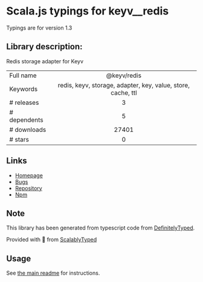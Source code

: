 
# Scala.js typings for keyv__redis

Typings are for version 1.3

## Library description:
Redis storage adapter for Keyv

|                    |                 |
| ------------------ | :-------------: |
| Full name          | @keyv/redis |
| Keywords           | redis, keyv, storage, adapter, key, value, store, cache, ttl |
| # releases         | 3 |
| # dependents       | 5 |
| # downloads        | 27401 |
| # stars            | 0 |

## Links
- [Homepage](https://github.com/lukechilds/keyv-redis)
- [Bugs](https://github.com/lukechilds/keyv-redis/issues)
- [Repository](https://github.com/lukechilds/keyv-redis)
- [Npm](https://www.npmjs.com/package/%40keyv%2Fredis)
    


## Note
This library has been generated from typescript code from [DefinitelyTyped](https://definitelytyped.org).

Provided with :purple_heart: from [ScalablyTyped](https://github.com/oyvindberg/ScalablyTyped)

## Usage
See [the main readme](../../readme.md) for instructions.


